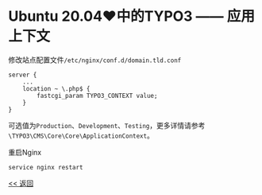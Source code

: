 # Ubuntu 20.04♥中的TYPO3 —— 应用上下文

修改站点配置文件`/etc/nginx/conf.d/domain.tld.conf`

    server {
        ...
        location ~ \.php$ {
            fastcgi_param TYPO3_CONTEXT value;
        }
    }

可选值为`Production`、`Development`、`Testing`，更多详情请参考`\TYPO3\CMS\Core\Core\ApplicationContext`。

重启Nginx

    service nginx restart

[<< 返回](../README.md)